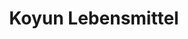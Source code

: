 ---
title: "Koyun Lebensmittel"
url: /villingen-schwenningen/koyun-lebensmittel/
shop: Gemüse & Obst
---